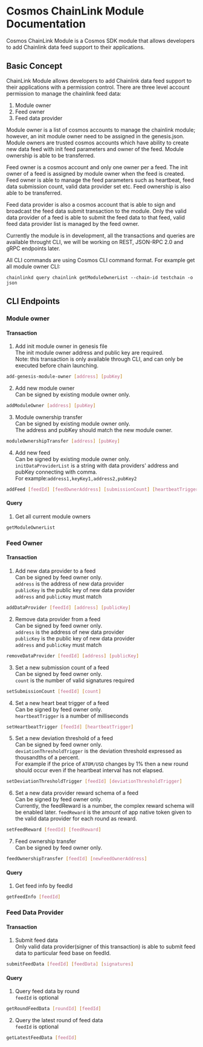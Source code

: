 # Cosmos ChainLink Module Documentation

Cosmos ChainLink Module is a Cosmos SDK module that allows developers to add Chainlink data feed support to their
applications.

## Basic Concept

ChainLink Module allows developers to add Chainlink data feed support to their applications with a permission control.
There are three level account permission to manage the chainlink feed data:

1. Module owner
2. Feed owner
3. Feed data provider

Module owner is a list of cosmos accounts to manage the chainlink module; however, an init module owner need to be assigned in the
genesis.json. Module owners are trusted cosmos accounts which have ability to create new data feed with init feed
parameters and owner of the feed. Module ownership is able to be transferred.

Feed owner is a cosmos account and only one owner per a feed. The init owner of a feed is assigned by module owner when
the feed is created. Feed owner is able to manage the feed parameters such as heartbeat, feed data submission count,
valid data provider set etc. Feed ownership is also able to be transferred.

Feed data provider is also a cosmos account that is able to sign and broadcast the feed data submit transaction to the module. Only
the valid data provider of a feed is able to submit the feed data to that feed, valid feed data provider list is managed
by the feed owner.

Currently the module is in development, all the transactions and queries are available throught CLI, we will be working
on REST, JSON-RPC 2.0 and gRPC endpoints later.

All CLI commands are using Cosmos CLI command format. For example get all module owner
CLI:   

`chainlinkd query chainlink getModuleOwnerList --chain-id testchain -o json`

## CLI Endpoints

### Module owner

#### Transaction

1. Add init module owner in genesis file  
   The init module owner address and public key are required.  
   Note: this transaction is only available through CLI, and can only be executed before chain launching.
```bash
add-genesis-module-owner [address] [pubKey]
```

2. Add new module owner  
   Can be signed by existing module owner only.
```bash
addModuleOwner [address] [pubKey]
```

3. Module ownership transfer  
   Can be signed by existing module owner only.   
   The address and pubKey should match the new module owner.
```bash
moduleOwnershipTransfer [address] [pubKey]
```

4. Add new feed  
   Can be signed by existing module owner only.  
   `initDataProviderList` is a string with data providers' address and pubKey connecting with comma.   
   For example:`address1,keyKey1,address2,pubKey2`

```bash
addFeed [feedId] [feedOwnerAddress] [submissionCount] [heartbeatTrigger] [deviationThresholdTrigger] [initDataProviderList]
```

#### Query

1. Get all current module owners
```bash
getModuleOwnerList
```

### Feed Owner

#### Transaction

1. Add new data provider to a feed    
   Can be signed by feed owner only.  
   `address` is the address of new data provider  
   `publicKey` is the public key of new data provider  
   `address` and `publicKey` must match
```bash
addDataProvider [feedId] [address] [publicKey]
```

2. Remove data provider from a feed    
   Can be signed by feed owner only.  
   `address` is the address of new data provider  
   `publicKey` is the public key of new data provider  
   `address` and `publicKey` must match
```bash
removeDataProvider [feedId] [address] [publicKey]
```

3. Set a new submission count of a feed   
   Can be signed by feed owner only.    
   `count` is the number of valid signatures required
```bash
setSubmissionCount [feedId] [count]
```

4. Set a new heart beat trigger of a feed   
   Can be signed by feed owner only.  
   `heartbeatTrigger` is a number of milliseconds
```bash
setHeartbeatTrigger [feedId] [heartbeatTrigger]
```

5. Set a new deviation threshold of a feed   
   Can be signed by feed owner only.  
   `deviationThresholdTrigger` is the deviation threshold expressed as thousandths of a percent.  
   For example if the price of `ATOM/USD` changes by 1% then a new round should occur even if the heartbeat interval has not elapsed.
```bash
setDeviationThresholdTrigger [feedId] [deviationThresholdTrigger]
```

6. Set a new data provider reward schema of a feed  
   Can be signed by feed owner only.  
   Currently, the feedReward is a number, the complex reward schema will be enabled later.
   `feedReward` is the amount of app native token given to the valid data provider for each round as reward.
```bash
setFeedReward [feedId] [feedReward]
```

7. Feed ownership transfer  
   Can be signed by feed owner only.
```bash
feedOwnershipTransfer [feedId] [newFeedOwnerAddress]
```

#### Query

1. Get feed info by feedId

```bash
getFeedInfo [feedId]
```

### Feed Data Provider

#### Transaction

1. Submit feed data  
   Only valid data provider(signer of this transaction) is able to submit feed data to particular feed base on feedId.

```bash
submitFeedData [feedId] [feedData] [signatures]
```

#### Query

1. Query feed data by round  
   `feedId` is optional

```bash
getRoundFeedData [roundId] [feedId]
```

2. Query the latest round of feed data  
   `feedId` is optional

```bash
getLatestFeedData [feedId]
```
